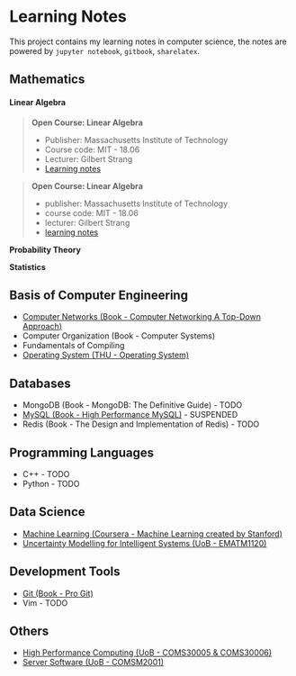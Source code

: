 Learning Notes
=========================

This project contains my learning notes in computer science, the notes are powered by `jupyter notebook`, `gitbook`, `sharelatex`.


Mathematics
-------------------------

#### Linear Algebra

> **Open Course: Linear Algebra**
> * Publisher: Massachusetts Institute of Technology
> * Course code: MIT - 18.06
> * Lecturer: Gilbert Strang
> * [Learning notes](https://github.com/JeraKrs/Notes/blob/master/Linear%20Algebra/README.md)

> **Open Course: Linear Algebra**
> * publisher: Massachusetts Institute of Technology
> * course code: MIT - 18.06
> * lecturer: Gilbert Strang
> * [learning notes](https://github.com/JeraKrs/Notes/blob/master/Linear%20Algebra/README.md)

**Probability Theory**

**Statistics**


Basis of Computer Engineering
-------------------------

* [Computer Networks (Book - Computer Networking A Top-Down Approach)](https://jerakrs.gitbooks.io/computer_networks/content/)
* Computer Organization (Book - Computer Systems)
* Fundamentals of Compiling
* [Operating System (THU - Operating System)](https://github.com/JeraKrs/notes/blob/master/Operating%20System/README.md)


Databases
-------------------------

* MongoDB (Book - MongoDB: The Definitive Guide) - TODO
* [MySQL (Book - High Performance MySQL)](https://jerakrs.gitbooks.io/mysql/content/) - SUSPENDED
* Redis (Book - The Design and Implementation of Redis) - TODO


Programming Languages
-------------------------

* C++ - TODO
* Python - TODO


Data Science
-------------------------

* [Machine Learning (Coursera - Machine Learning created by Stanford)](https://github.com/JeraKrs/notes/blob/master/Machine%20Learning/README.md)
* [Uncertainty Modelling for Intelligent Systems (UoB - EMATM1120)](https://github.com/JeraKrs/Notes/blob/master/Uncertainty%20Modelling%20for%20Intelligent%20Systems/README.md)


Development Tools
-------------------------

* [Git (Book - Pro Git)](https://jerakrs.gitbooks.io/git/content/)
* Vim - TODO


Others
-------------------------

* [High Performance Computing (UoB - COMS30005 & COMS30006)](https://github.com/JeraKrs/Notes/blob/master/High%20Performance%20Computing/README.md)
* [Server Software (UoB - COMSM2001)](https://github.com/JeraKrs/notes/blob/master/Server%20Software/README.md)
